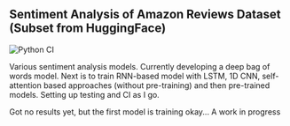 ## Sentiment Analysis of Amazon Reviews Dataset (Subset from HuggingFace)

![Python CI](https://github.com/jack-ianson/forecast-cnn-lstm/actions/workflows/ci.yml/badge.svg)

Various sentiment analysis models. Currently developing a deep bag of words model. Next is to train RNN-based model with LSTM, 1D CNN, self-attention based approaches (without pre-training) and then pre-trained models. Setting up testing and CI as I go.

Got no results yet, but the first model is training okay... A work in progress

